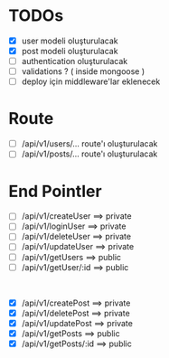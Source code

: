 # TODOs

- [X] user modeli oluşturulacak
- [X] post modeli oluşturulacak
- [ ] authentication oluşturulacak
- [ ] validations ? ( inside mongoose )
- [ ] deploy için middleware'lar eklenecek

# Route

- [ ] /api/v1/users/... route'ı oluşturulacak
- [ ] /api/v1/posts/... route'ı oluşturulacak

# End Pointler

- [ ] /api/v1/createUser ==> private
- [ ] /api/v1/loginUser ==> private
- [ ] /api/v1/deleteUser ==> private
- [ ] /api/v1/updateUser ==> private
- [ ] /api/v1/getUsers ==> public
- [ ] /api/v1/getUser/:id ==> public

<br/>

- [X] /api/v1/createPost ==> private
- [X] /api/v1/deletePost ==> private
- [X] /api/v1/updatePost ==> private
- [X] /api/v1/getPosts ==> public
- [X] /api/v1/getPosts/:id ==> public
